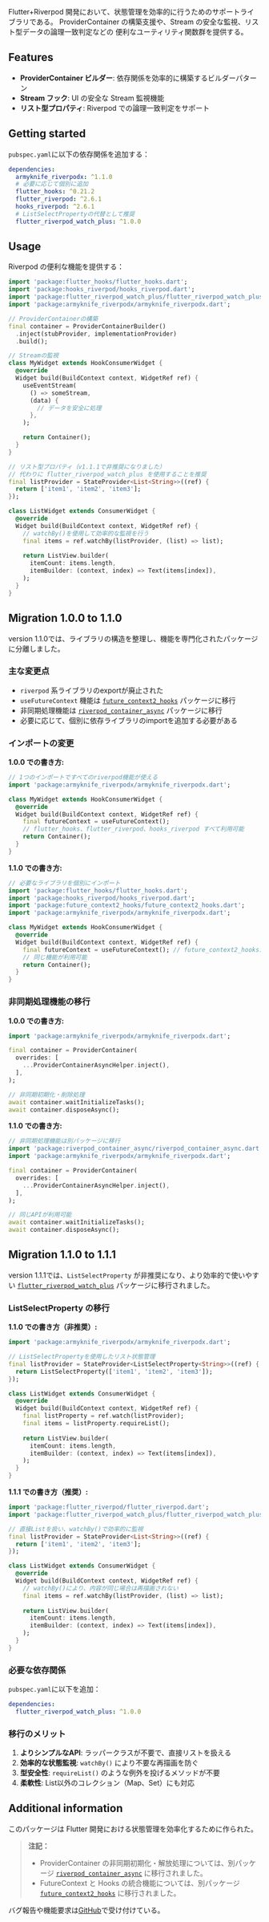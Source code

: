 Flutter+Riverpod 開発において、状態管理を効率的に行うためのサポートライブラリである。
ProviderContainer の構築支援や、Stream の安全な監視、リスト型データの論理一致判定などの
便利なユーティリティ関数群を提供する。

## Features

- **ProviderContainer ビルダー**: 依存関係を効率的に構築するビルダーパターン
- **Stream フック**: UI の安全な Stream 監視機能
- **リスト型プロパティ**: Riverpod での論理一致判定をサポート

## Getting started

`pubspec.yaml`に以下の依存関係を追加する：

```yaml
dependencies:
  armyknife_riverpodx: ^1.1.0
  # 必要に応じて個別に追加
  flutter_hooks: ^0.21.2
  flutter_riverpod: ^2.6.1
  hooks_riverpod: ^2.6.1
  # ListSelectPropertyの代替として推奨
  flutter_riverpod_watch_plus: ^1.0.0
```

## Usage

Riverpod の便利な機能を提供する：

```dart
import 'package:flutter_hooks/flutter_hooks.dart';
import 'package:hooks_riverpod/hooks_riverpod.dart';
import 'package:flutter_riverpod_watch_plus/flutter_riverpod_watch_plus.dart';
import 'package:armyknife_riverpodx/armyknife_riverpodx.dart';

// ProviderContainerの構築
final container = ProviderContainerBuilder()
  .inject(stubProvider, implementationProvider)
  .build();

// Streamの監視
class MyWidget extends HookConsumerWidget {
  @override
  Widget build(BuildContext context, WidgetRef ref) {
    useEventStream(
      () => someStream,
      (data) {
        // データを安全に処理
      },
    );

    return Container();
  }
}

// リスト型プロパティ（v1.1.1で非推奨になりました）
// 代わりに flutter_riverpod_watch_plus を使用することを推奨
final listProvider = StateProvider<List<String>>((ref) {
  return ['item1', 'item2', 'item3'];
});

class ListWidget extends ConsumerWidget {
  @override
  Widget build(BuildContext context, WidgetRef ref) {
    // watchBy()を使用して効率的な監視を行う
    final items = ref.watchBy(listProvider, (list) => list);
    
    return ListView.builder(
      itemCount: items.length,
      itemBuilder: (context, index) => Text(items[index]),
    );
  }
}
```

## Migration 1.0.0 to 1.1.0

version 1.1.0では、ライブラリの構造を整理し、機能を専門化されたパッケージに分離しました。

### 主な変更点

* `riverpod` 系ライブラリのexportが廃止された
* `useFutureContext` 機能は [`future_context2_hooks`](../future_context2_hooks/) パッケージに移行
* 非同期処理機能は [`riverpod_container_async`](../riverpod_container_async/) パッケージに移行
* 必要に応じて、個別に依存ライブラリのimportを追加する必要がある

### インポートの変更

**1.0.0 での書き方:**
```dart
// 1つのインポートですべてのriverpod機能が使える
import 'package:armyknife_riverpodx/armyknife_riverpodx.dart';

class MyWidget extends HookConsumerWidget {
  @override
  Widget build(BuildContext context, WidgetRef ref) {
    final futureContext = useFutureContext();
    // flutter_hooks、flutter_riverpod、hooks_riverpod すべて利用可能
    return Container();
  }
}
```

**1.1.0 での書き方:**
```dart
// 必要なライブラリを個別にインポート
import 'package:flutter_hooks/flutter_hooks.dart';
import 'package:hooks_riverpod/hooks_riverpod.dart';
import 'package:future_context2_hooks/future_context2_hooks.dart';
import 'package:armyknife_riverpodx/armyknife_riverpodx.dart';

class MyWidget extends HookConsumerWidget {
  @override
  Widget build(BuildContext context, WidgetRef ref) {
    final futureContext = useFutureContext(); // future_context2_hooksから提供
    // 同じ機能が利用可能
    return Container();
  }
}
```

### 非同期処理機能の移行

**1.0.0 での書き方:**
```dart
import 'package:armyknife_riverpodx/armyknife_riverpodx.dart';

final container = ProviderContainer(
  overrides: [
    ...ProviderContainerAsyncHelper.inject(),
  ],
);

// 非同期初期化・削除処理
await container.waitInitializeTasks();
await container.disposeAsync();
```

**1.1.0 での書き方:**
```dart
// 非同期処理機能は別パッケージに移行
import 'package:riverpod_container_async/riverpod_container_async.dart';
import 'package:armyknife_riverpodx/armyknife_riverpodx.dart';

final container = ProviderContainer(
  overrides: [
    ...ProviderContainerAsyncHelper.inject(),
  ],
);

// 同じAPIが利用可能
await container.waitInitializeTasks();
await container.disposeAsync();
```

## Migration 1.1.0 to 1.1.1

version 1.1.1では、`ListSelectProperty` が非推奨になり、より効率的で使いやすい [`flutter_riverpod_watch_plus`](../flutter_riverpod_watch_plus/) パッケージに移行されました。

### ListSelectProperty の移行

**1.1.0 での書き方（非推奨）:**
```dart
import 'package:armyknife_riverpodx/armyknife_riverpodx.dart';

// ListSelectPropertyを使用したリスト状態管理
final listProvider = StateProvider<ListSelectProperty<String>>((ref) {
  return ListSelectProperty(['item1', 'item2', 'item3']);
});

class ListWidget extends ConsumerWidget {
  @override
  Widget build(BuildContext context, WidgetRef ref) {
    final listProperty = ref.watch(listProvider);
    final items = listProperty.requireList();
    
    return ListView.builder(
      itemCount: items.length,
      itemBuilder: (context, index) => Text(items[index]),
    );
  }
}
```

**1.1.1 での書き方（推奨）:**
```dart
import 'package:flutter_riverpod/flutter_riverpod.dart';
import 'package:flutter_riverpod_watch_plus/flutter_riverpod_watch_plus.dart';

// 直接Listを扱い、watchBy()で効率的に監視
final listProvider = StateProvider<List<String>>((ref) {
  return ['item1', 'item2', 'item3'];
});

class ListWidget extends ConsumerWidget {
  @override
  Widget build(BuildContext context, WidgetRef ref) {
    // watchBy()により、内容が同じ場合は再描画されない
    final items = ref.watchBy(listProvider, (list) => list);
    
    return ListView.builder(
      itemCount: items.length,
      itemBuilder: (context, index) => Text(items[index]),
    );
  }
}
```

### 必要な依存関係

`pubspec.yaml`に以下を追加：
```yaml
dependencies:
  flutter_riverpod_watch_plus: ^1.0.0
```

### 移行のメリット

1. **よりシンプルなAPI**: ラッパークラスが不要で、直接リストを扱える
2. **効率的な状態監視**: `watchBy()` により不要な再描画を防ぐ
3. **型安全性**: `requireList()` のような例外を投げるメソッドが不要
4. **柔軟性**: List以外のコレクション（Map、Set）にも対応

## Additional information

このパッケージは Flutter 開発における状態管理を効率化するために作られた。

> **注記：** 
> - ProviderContainer の非同期初期化・解放処理については、別パッケージ [`riverpod_container_async`](../riverpod_container_async/) に移行されました。
> - FutureContext と Hooks の統合機能については、別パッケージ [`future_context2_hooks`](../future_context2_hooks/) に移行されました。

バグ報告や機能要求は[GitHub](https://github.com/eaglesakura/flutter_armyknife)で受け付けている。
